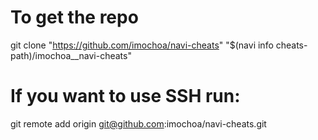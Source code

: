 # To get the repo
git clone "https://github.com/imochoa/navi-cheats" "$(navi info cheats-path)/imochoa__navi-cheats"


# If you want to use SSH run:
 git remote add origin git@github.com:imochoa/navi-cheats.git

